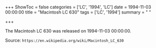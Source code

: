 +++
ShowToc = false
categories = ['LC', '1994', 'LC']
date = 1994-11-03 00:00:00
title = "Macintosh LC 630"
tags = ['LC', '1994']
summary = " "

+++

The Macintosh LC 630 was released on 1994-11-03 00:00:00.

Source: `https://en.wikipedia.org/wiki/Macintosh_LC_630`
